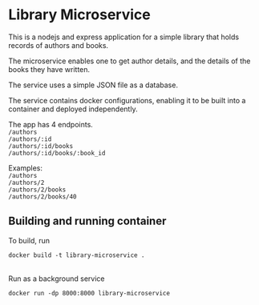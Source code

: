 # Library Microservice

This is a nodejs and express application for a simple library
that holds records of authors and books.

The microservice enables one to get author details, and the details
of the books they have written.

The service uses a simple JSON file as a database.

The service contains docker configurations, enabling it to be built
into a container and deployed independently.
<br>

The app has 4 endpoints.<br>
`/authors` <br>
`/authors/:id` <br>
`/authors/:id/books` <br>
`/authors/:id/books/:book_id` <br>

Examples: <br>
`/authors` <br>
`/authors/2` <br>
`/authors/2/books` <br>
`/authors/2/books/40` <br>

## Building and running container

To build, run

```
docker build -t library-microservice .
```

<br>
Run as a background service

```
docker run -dp 8000:8000 library-microservice
```
